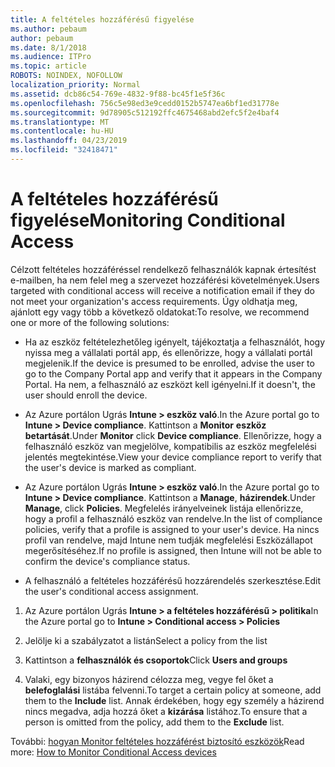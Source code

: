 ```yaml
---
title: A feltételes hozzáférésű figyelése
ms.author: pebaum
author: pebaum
ms.date: 8/1/2018
ms.audience: ITPro
ms.topic: article
ROBOTS: NOINDEX, NOFOLLOW
localization_priority: Normal
ms.assetid: dcb86c54-769e-4832-9f88-bc45f1e5f36c
ms.openlocfilehash: 756c5e98ed3e9cedd0152b5747ea6bf1ed31778e
ms.sourcegitcommit: 9d78905c512192ffc4675468abd2efc5f2e4baf4
ms.translationtype: MT
ms.contentlocale: hu-HU
ms.lasthandoff: 04/23/2019
ms.locfileid: "32418471"
---
```

# <a name="monitoring-conditional-access"></a><span data-ttu-id="ad054-102">A feltételes hozzáférésű figyelése</span><span class="sxs-lookup"><span data-stu-id="ad054-102">Monitoring Conditional Access</span></span>

<span data-ttu-id="ad054-103">Célzott feltételes hozzáféréssel rendelkező felhasználók kapnak értesítést e-mailben, ha nem felel meg a szervezet hozzáférési követelmények.</span><span class="sxs-lookup"><span data-stu-id="ad054-103">Users targeted with conditional access will receive a notification email if they do not meet your organization's access requirements.</span></span> <span data-ttu-id="ad054-104">Úgy oldhatja meg, ajánlott egy vagy több a következő oldatokat:</span><span class="sxs-lookup"><span data-stu-id="ad054-104">To resolve, we recommend one or more of the following solutions:</span></span>
  
- <span data-ttu-id="ad054-105">Ha az eszköz feltételezhetőleg igényelt, tájékoztatja a felhasználót, hogy nyissa meg a vállalati portál app, és ellenőrizze, hogy a vállalati portál megjelenik.</span><span class="sxs-lookup"><span data-stu-id="ad054-105">If the device is presumed to be enrolled, advise the user to go to the Company Portal app and verify that it appears in the Company Portal.</span></span> <span data-ttu-id="ad054-106">Ha nem, a felhasználó az eszközt kell igényelni.</span><span class="sxs-lookup"><span data-stu-id="ad054-106">If it doesn't, the user should enroll the device.</span></span>
    
- <span data-ttu-id="ad054-107">Az Azure portálon Ugrás **Intune \> eszköz való**.</span><span class="sxs-lookup"><span data-stu-id="ad054-107">In the Azure portal go to **Intune \> Device compliance**.</span></span> <span data-ttu-id="ad054-108">Kattintson a **Monitor** **eszköz betartását**.</span><span class="sxs-lookup"><span data-stu-id="ad054-108">Under **Monitor** click **Device compliance**.</span></span> <span data-ttu-id="ad054-109">Ellenőrizze, hogy a felhasználó eszköz van megjelölve, kompatibilis az eszköz megfelelési jelentés megtekintése.</span><span class="sxs-lookup"><span data-stu-id="ad054-109">View your device compliance report to verify that the user's device is marked as compliant.</span></span> 
    
- <span data-ttu-id="ad054-110">Az Azure portálon Ugrás **Intune \> eszköz való**.</span><span class="sxs-lookup"><span data-stu-id="ad054-110">In the Azure portal go to **Intune \> Device compliance**.</span></span> <span data-ttu-id="ad054-111">Kattintson a **Manage**, **házirendek**.</span><span class="sxs-lookup"><span data-stu-id="ad054-111">Under **Manage**, click **Policies**.</span></span> <span data-ttu-id="ad054-112">Megfelelés irányelveinek listája ellenőrizze, hogy a profil a felhasználó eszköz van rendelve.</span><span class="sxs-lookup"><span data-stu-id="ad054-112">In the list of compliance policies, verify that a profile is assigned to your user's device.</span></span> <span data-ttu-id="ad054-113">Ha nincs profil van rendelve, majd Intune nem tudják megfelelési Eszközállapot megerősítéséhez.</span><span class="sxs-lookup"><span data-stu-id="ad054-113">If no profile is assigned, then Intune will not be able to confirm the device's compliance status.</span></span> 
    
- <span data-ttu-id="ad054-114">A felhasználó a feltételes hozzáférésű hozzárendelés szerkesztése.</span><span class="sxs-lookup"><span data-stu-id="ad054-114">Edit the user's conditional access assignment.</span></span>
    
1. <span data-ttu-id="ad054-115">Az Azure portálon Ugrás **Intune \> a feltételes hozzáférésű \> politika**</span><span class="sxs-lookup"><span data-stu-id="ad054-115">In the Azure portal go to **Intune \> Conditional access \> Policies**</span></span>
    
2. <span data-ttu-id="ad054-116">Jelölje ki a szabályzatot a listán</span><span class="sxs-lookup"><span data-stu-id="ad054-116">Select a policy from the list</span></span>
    
3. <span data-ttu-id="ad054-117">Kattintson a **felhasználók és csoportok**</span><span class="sxs-lookup"><span data-stu-id="ad054-117">Click **Users and groups**</span></span>
    
4. <span data-ttu-id="ad054-118">Valaki, egy bizonyos házirend célozza meg, vegye fel őket a **belefoglalási** listába felvenni.</span><span class="sxs-lookup"><span data-stu-id="ad054-118">To target a certain policy at someone, add them to the **Include** list.</span></span> <span data-ttu-id="ad054-119">Annak érdekében, hogy egy személy a házirend nincs megadva, adja hozzá őket a **kizárása** listához.</span><span class="sxs-lookup"><span data-stu-id="ad054-119">To ensure that a person is omitted from the policy, add them to the **Exclude** list.</span></span> 
    
<span data-ttu-id="ad054-120">További: [hogyan Monitor feltételes hozzáférést biztosító eszközök](https://docs.microsoft.com/intune/conditional-access-exchange-monitor)</span><span class="sxs-lookup"><span data-stu-id="ad054-120">Read more: [How to Monitor Conditional Access devices](https://docs.microsoft.com/intune/conditional-access-exchange-monitor)</span></span>
  

